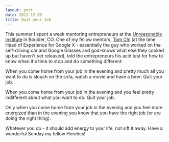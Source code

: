 ```yaml
---
layout: post
date: 2012-12-09
title: Quit your Job
---
```

This summer I spent a week mentoring entrepreneurs at the [Unreasonable Institute](http://unreasonableinstitute.org/) in Boulder, CO. One of my fellow mentors, [Tom Chi](http://unreasonableinstitute.org/profile/tchi/) (at the time Head of Experience for Google X - essentially the guy who worked on the self-driving car and Google Glasses and god-knows what else they cooked up but haven't yet released), told the entrepreneurs his acid test for how to know when it's time to stop and do something different:

When you come home from your job in the evening and pretty much all you want to do is slouch on the sofa, watch a movie and have a beer: Quit your job.

When you come home from your job in the evening and you feel pretty indifferent about what you want to do: Quit your job.

Only when you come home from your job in the evening and you feel more energized than in the evening you know that you have the right job (or are doing the right thing).

Whatever you do - it should add energy to your life, not sift it away. Have a wonderful Sunday my fellow Heretics!